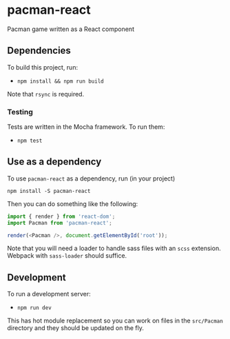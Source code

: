 # pacman-react

Pacman game written as a React component

## Dependencies

To build this project, run:

- `npm install && npm run build`

Note that `rsync` is required.

### Testing

Tests are written in the Mocha framework. To run them:

- `npm test`

## Use as a dependency

To use `pacman-react` as a dependency, run (in your project)

`npm install -S pacman-react`

Then you can do something like the following:

```js
import { render } from 'react-dom';
import Pacman from 'pacman-react';

render(<Pacman />, document.getElementById('root'));
```

Note that you will need a loader to handle sass files with an `scss` extension. Webpack with `sass-loader` should suffice.

## Development

To run a development server:

- `npm run dev`

This has hot module replacement so you can work on files in the `src/Pacman` directory and they should be updated on the fly.

